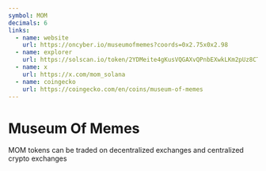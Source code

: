 ```yaml
---
symbol: MOM
decimals: 6
links:
  - name: website
    url: https://oncyber.io/museumofmemes?coords=0x2.75x0x2.98
  - name: explorer
    url: https://solscan.io/token/2YDMeite4gKusVQGAXvQPnbEXwkLKm2pUz8CTqHBpump
  - name: x
    url: https://x.com/mom_solana
  - name: coingecko
    url: https://coingecko.com/en/coins/museum-of-memes
---
```


# Museum Of Memes

MOM tokens can be traded on decentralized exchanges and centralized crypto exchanges
